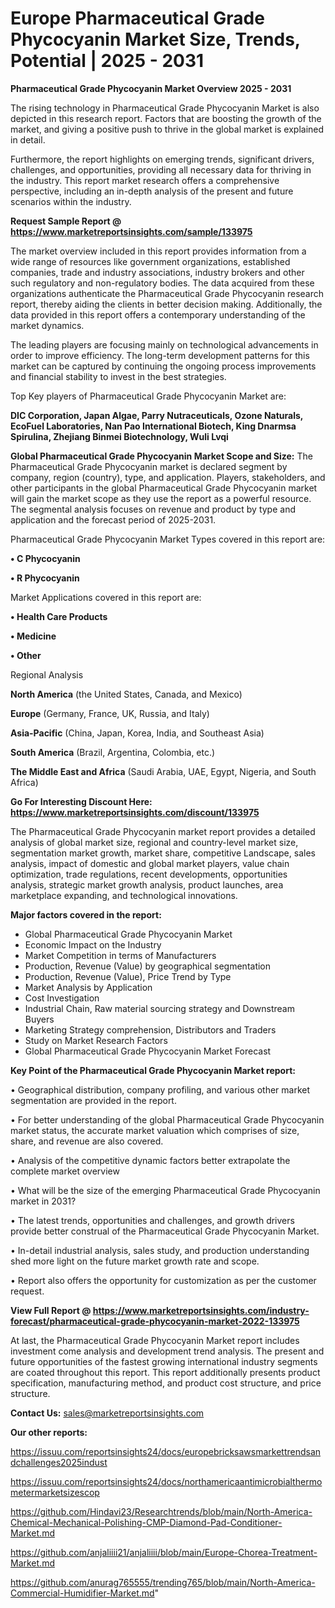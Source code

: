 # Europe Pharmaceutical Grade Phycocyanin Market Size, Trends, Potential | 2025 - 2031

<Strong> Pharmaceutical Grade Phycocyanin Market Overview 2025 - 2031</strong>

The rising technology in Pharmaceutical Grade Phycocyanin Market is also depicted in this research report. Factors that are boosting the growth of the market, and giving a positive push to thrive in the global market is explained in detail.

Furthermore, the report highlights on emerging trends, significant drivers, challenges, and opportunities, providing all necessary data for thriving in the industry. This report market research offers a comprehensive perspective, including an in-depth analysis of the present and future scenarios within the industry.

<strong>Request Sample Report @ <a href=https://www.marketreportsinsights.com/sample/133975>https://www.marketreportsinsights.com/sample/133975</a></strong>

The market overview included in this report provides information from a wide range of resources like government organizations, established companies, trade and industry associations, industry brokers and other such regulatory and non-regulatory bodies. The data acquired from these organizations authenticate the Pharmaceutical Grade Phycocyanin research report, thereby aiding the clients in better decision making. Additionally, the data provided in this report offers a contemporary understanding of the market dynamics.

The leading players are focusing mainly on technological advancements in order to improve efficiency. The long-term development patterns for this market can be captured by continuing the ongoing process improvements and financial stability to invest in the best strategies.

Top Key players of Pharmaceutical Grade Phycocyanin Market are:

<strong>DIC Corporation, Japan Algae, Parry Nutraceuticals, Ozone Naturals, EcoFuel Laboratories, Nan Pao International Biotech, King Dnarmsa Spirulina, Zhejiang Binmei Biotechnology, Wuli Lvqi</strong>

<strong><b>Global Pharmaceutical Grade Phycocyanin Market Scope and Size:</b></strong>
The Pharmaceutical Grade Phycocyanin market is declared segment by company, region (country), type, and application. Players, stakeholders, and other participants in the global Pharmaceutical Grade Phycocyanin market will gain the market scope as they use the report as a powerful resource. The segmental analysis focuses on revenue and product by type and application and the forecast period of 2025-2031.

Pharmaceutical Grade Phycocyanin Market Types covered in this report are:

<strong>• C Phycocyanin

• R Phycocyanin</strong>

Market Applications covered in this report are:

<strong>• Health Care Products

• Medicine

• Other</strong> 

Regional Analysis

<strong>North America</strong> (the United States, Canada, and Mexico)

<strong>Europe</strong> (Germany, France, UK, Russia, and Italy)

<strong>Asia-Pacific</strong> (China, Japan, Korea, India, and Southeast Asia)

<strong>South America</strong> (Brazil, Argentina, Colombia, etc.)

<strong>The Middle East and Africa</strong> (Saudi Arabia, UAE, Egypt, Nigeria, and South Africa)

<strong>Go For Interesting Discount Here: <a href=https://www.marketreportsinsights.com/discount/133975>https://www.marketreportsinsights.com/discount/133975</a></strong>

The Pharmaceutical Grade Phycocyanin market report provides a detailed analysis of global market size, regional and country-level market size, segmentation market growth, market share, competitive Landscape, sales analysis, impact of domestic and global market players, value chain optimization, trade regulations, recent developments, opportunities analysis, strategic market growth analysis, product launches, area marketplace expanding, and technological innovations.

<strong><b>Major factors covered in the report:</b></strong>
<ul>
  <li>Global Pharmaceutical Grade Phycocyanin Market </li>
  <li>Economic Impact on the Industry</li>
  <li>Market Competition in terms of Manufacturers</li>
  <li>Production, Revenue (Value) by geographical segmentation</li>
  <li>Production, Revenue (Value), Price Trend by Type</li>
  <li>Market Analysis by Application</li>
  <li>Cost Investigation</li>
  <li>Industrial Chain, Raw material sourcing strategy and Downstream Buyers</li>
  <li>Marketing Strategy comprehension, Distributors and Traders</li>
  <li>Study on Market Research Factors</li>
  <li>Global Pharmaceutical Grade Phycocyanin Market Forecast</li>
</ul>

<strong><b>Key Point of the Pharmaceutical Grade Phycocyanin Market report:</b></strong>

• Geographical distribution, company profiling, and various other market segmentation are provided in the report.

• For better understanding of the global Pharmaceutical Grade Phycocyanin market status, the accurate market valuation which comprises of size, share, and revenue are also covered.

• Analysis of the competitive dynamic factors better extrapolate the complete market overview

• What will be the size of the emerging Pharmaceutical Grade Phycocyanin market in 2031?

• The latest trends, opportunities and challenges, and growth drivers provide better construal of the Pharmaceutical Grade Phycocyanin Market.

• In-detail industrial analysis, sales study, and production understanding shed more light on the future market growth rate and scope.

• Report also offers the opportunity for customization as per the customer request.

<strong><b>View Full Report @ <a href=https://www.marketreportsinsights.com/industry-forecast/pharmaceutical-grade-phycocyanin-market-2022-133975>https://www.marketreportsinsights.com/industry-forecast/pharmaceutical-grade-phycocyanin-market-2022-133975</a></b></strong>


At last, the Pharmaceutical Grade Phycocyanin Market report includes investment come analysis and development trend analysis. The present and future opportunities of the fastest growing international industry segments are coated throughout this report. This report additionally presents product specification, manufacturing method, and product cost structure, and price structure.

<strong>Contact Us:</strong>
sales@marketreportsinsights.com

<strong>Our other reports:</strong>

<a href=https://issuu.com/reportsinsights24/docs/europebricksawsmarkettrendsandchallenges2025indust>https://issuu.com/reportsinsights24/docs/europebricksawsmarkettrendsandchallenges2025indust</a>

<a href=https://issuu.com/reportsinsights24/docs/northamericaantimicrobialthermometermarketsizescop>https://issuu.com/reportsinsights24/docs/northamericaantimicrobialthermometermarketsizescop</a>

<a href=https://github.com/Hindavi23/Researchtrends/blob/main/North-America-Chemical-Mechanical-Polishing-CMP-Diamond-Pad-Conditioner-Market.md>https://github.com/Hindavi23/Researchtrends/blob/main/North-America-Chemical-Mechanical-Polishing-CMP-Diamond-Pad-Conditioner-Market.md</a>

<a href=https://github.com/anjaliiii21/anjaliiii/blob/main/Europe-Chorea-Treatment-Market.md>https://github.com/anjaliiii21/anjaliiii/blob/main/Europe-Chorea-Treatment-Market.md</a>

<a href=https://github.com/anurag765555/trending765/blob/main/North-America-Commercial-Humidifier-Market.md>https://github.com/anurag765555/trending765/blob/main/North-America-Commercial-Humidifier-Market.md</a>"
